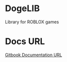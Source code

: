 # DogeLIB
Library for ROBLOX games

# Docs URL
[Gitbook Documentation URL](https://www.example.com)
